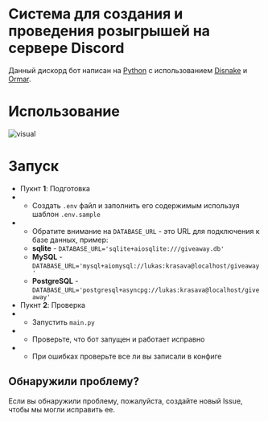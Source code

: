 # Система для создания и проведения розыгрышей на сервере Discord

Данный дискорд бот написан на [Python](https://www.python.org/) с использованием [Disnake](https://disnake.readthedocs.io/en/latest/) и [Ormar](https://collerek.github.io/ormar/latest/).
# Использование
![visual](./assets/)
# Запуск
- Пукнт **1**: Подготовка
- - Создать `.env` файл и заполнить его содержимым используя шаблон `.env.sample`
- - Обратите внимание на `DATABASE_URL` - это URL для подключения к базе данных, пример:
  - **sqlite** - `DATABASE_URL='sqlite+aiosqlite:///giveaway.db'`
  - **MySQL** - `DATABASE_URL='mysql+aiomysql://lukas:krasava@localhost/giveaway'`
  - **PostgreSQL** - `DATABASE_URL='postgresql+asyncpg://lukas:krasava@localhost/giveaway'`
- Пукнт **2**: Проверка
- - Запустить `main.py`
- - Проверьте, что бот запущен и работает исправно
- - При ошибках проверьте все ли вы записали в конфиге

## Обнаружили проблему?

Если вы обнаружили проблему, пожалуйста, создайте новый Issue, чтобы мы могли исправить ее.